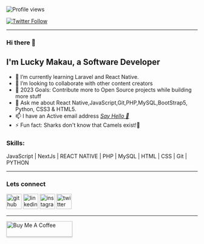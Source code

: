 ![Profile views](https://gpvc.arturio.dev/makaulucky)

[![Twitter Follow](https://img.shields.io/twitter/follow/makaulucky?color=1DA1F2&logo=twitter&style=for-the-badge)](https://twitter.com/intent/follow?original_referer=https%3A%2F%2Fgithub.com%2Fmakauluckyr&screen_name=makaulucky)
<hr>

### Hi there 👋  


## I'm Lucky Makau, a Software Developer

- 🌱 I’m currently learning Laravel and React Native.
- 👯 I’m looking to collaborate with other content creators
- 🥅 2023 Goals: Contribute more to Open Source projects while building more stuff
- 💬 Ask me about React Native,JavaScript,Git,PHP,MySQL,BootStrap5, Python, CSS3 & HTML5.
- 📫 I have an Active email address <a href="mailto:makaulucky5@gmail.com? subject={subject}&body={content}">
							<i class="fa fa-envelope"> Say Hello 👋  </i>
						</a>
- ⚡ Fun fact: Sharks don't know that Camels exist!🤣

### Skills: 
JavaScript | NextJs | REACT NATIVE | PHP | MySQL  | HTML | CSS | Git | PYTHON

<hr>


### Lets connect

[<img src='https://cdn.jsdelivr.net/npm/simple-icons@3.0.1/icons/github.svg' alt='github' height='40'>](https://github.com/makaulucky)  [<img src='https://cdn.jsdelivr.net/npm/simple-icons@3.0.1/icons/linkedin.svg' alt='linkedin' height='40'>](https://www.linkedin.com/in/makaulucky/)  [<img src='https://cdn.jsdelivr.net/npm/simple-icons@3.0.1/icons/instagram.svg' alt='instagram' height='40'>](https://www.instagram.com/LUCKY.makau/)  [<img src='https://cdn.jsdelivr.net/npm/simple-icons@3.0.1/icons/twitter.svg' alt='twitter' height='40'>](https://twitter.com/makaulucky) 


<hr>

<a href="https://www.buymeacoffee.com/makaulucky" target="_blank"><img src="https://www.buymeacoffee.com/assets/img/custom_images/orange_img.png" alt="Buy Me A Coffee" style="height: 41px !important;width: 174px !important;box-shadow: 0px 3px 2px 0px rgba(190, 190, 190, 0.5) !important;-webkit-box-shadow: 0px 3px 2px 0px rgba(190, 190, 190, 0.5) !important;" ></a>

